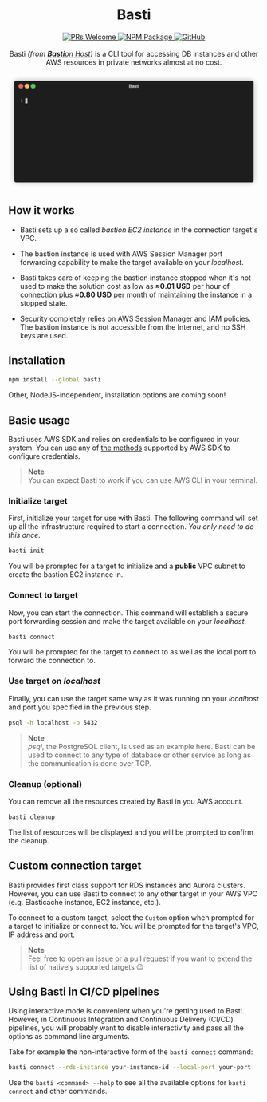 <h1 align="center">Basti</h1>

<div align="center">
  <a href="https://makeapullrequest.com/">
    <img alt="PRs Welcome" src="https://img.shields.io/badge/PRs-welcome-brightgreen.svg?style=flat">
  </a>
  <a href="https://www.npmjs.com/package/basti">
    <img alt="NPM Package" src="https://img.shields.io/npm/v/basti?color=blue">
  </a>
  <a href="./LICENSE">
    <img alt="GitHub" src="https://img.shields.io/github/license/BohdanPetryshyn/basti">
  </a>
</div>

<br/>

<div align="center">
  Basti <em>(from <a href="https://en.wikipedia.org/wiki/Bastion_host"><strong>Basti</strong>on Host</a>)</em> is a CLI tool for accessing DB instances and other AWS resources in private networks almost at no cost.
</div>

<br/>

<div align="center">
  <img alt="Demo" src="./docs/demo/demo.gif">
</div>

## How it works

- Basti sets up a so called _bastion EC2 instance_ in the connection target's VPC.

- The bastion instance is used with AWS Session Manager port forwarding capability to make the target available on your _localhost_.

- Basti takes care of keeping the bastion instance stopped when it's not used to make the solution cost as low as **≈0.01 USD** per hour of connection plus **≈0.80 USD** per month of maintaining the instance in a stopped state.

- Security completely relies on AWS Session Manager and IAM policies. The bastion instance is not accessible from the Internet, and no SSH keys are used.

## Installation

```sh
npm install --global basti
```

Other, NodeJS-independent, installation options are coming soon!

## Basic usage

Basti uses AWS SDK and relies on credentials to be configured in your system. You can use any of [the methods](https://docs.aws.amazon.com/sdk-for-javascript/v3/developer-guide/setting-credentials-node.html) supported by AWS SDK to configure credentials.

> **Note**  
> You can expect Basti to work if you can use AWS CLI in your terminal.

### Initialize target

First, initialize your target for use with Basti. The following command will set up all the infrastructure required to start a connection. _You only need to do this once_.

```sh
basti init
```

You will be prompted for a target to initialize and a **public** VPC subnet to create the bastion EC2 instance in.

### Connect to target

Now, you can start the connection. This command will establish a secure port forwarding session and make the target available on your _localhost_.

```sh
basti connect
```

You will be prompted for the target to connect to as well as the local port to forward the connection to.

### Use target on _localhost_

Finally, you can use the target same way as it was running on your _localhost_ and port you specified in the previous step.

```sh
psql -h localhost -p 5432
```

> **Note**  
> _psql_, the PostgreSQL client, is used as an example here. Basti can be used to connect to any type of database or other service as long as the communication is done over TCP.

### Cleanup (optional)

You can remove all the resources created by Basti in you AWS account.

```sh
basti cleanup
```

The list of resources will be displayed and you will be prompted to confirm the cleanup.

## Custom connection target

Basti provides first class support for RDS instances and Aurora clusters. However, you can use Basti to connect to any other target in your AWS VPC (e.g. Elasticache instance, EC2 instance, etc.).

To connect to a custom target, select the `Custom` option when prompted for a target to initialize or connect to. You will be prompted for the target's VPC, IP address and port.

> **Note**  
> Feel free to open an issue or a pull request if you want to extend the list of natively supported targets 😉

## Using Basti in CI/CD pipelines

Using interactive mode is convenient when you're getting used to Basti. However, in Continuous Integration and Continuous Delivery (CI/CD) pipelines, you will probably want to disable interactivity and pass all the options as command line arguments.

Take for example the non-interactive form of the `basti connect` command:

```sh
basti connect --rds-instance your-instance-id --local-port your-port
```

Use the `basti <command> --help` to see all the available options for `basti connect` and other commands.
